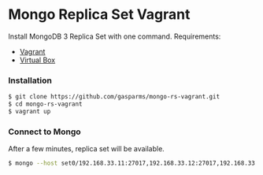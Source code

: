 # Mongo Replica Set Vagrant

Install MongoDB 3 Replica Set with one command. Requirements:

  - [Vagrant](http://www.vagrantup.com/downloads)
  - [Virtual Box](https://www.virtualbox.org/wiki/Downloads)

### Installation

```sh
$ git clone https://github.com/gasparms/mongo-rs-vagrant.git
$ cd mongo-rs-vagrant
$ vagrant up
```

### Connect to Mongo

After a few minutes, replica set will be available.

```sh
$ mongo --host set0/192.168.33.11:27017,192.168.33.12:27017,192.168.33.13:27017
```
